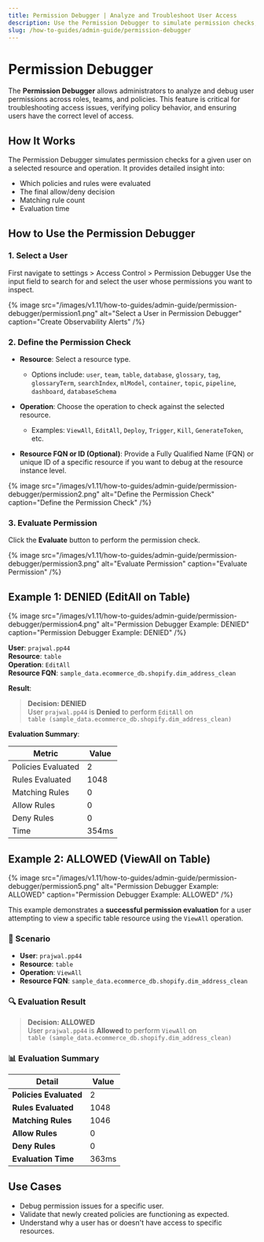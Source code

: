 ```yaml
---
title: Permission Debugger | Analyze and Troubleshoot User Access
description: Use the Permission Debugger to simulate permission checks, verify policies, and troubleshoot user access issues across roles, teams, and resources.
slug: /how-to-guides/admin-guide/permission-debugger
---
```


# Permission Debugger

The **Permission Debugger** allows administrators to analyze and debug user permissions across roles, teams, and policies. This feature is critical for troubleshooting access issues, verifying policy behavior, and ensuring users have the correct level of access.

## How It Works

The Permission Debugger simulates permission checks for a given user on a selected resource and operation. It provides detailed insight into:

- Which policies and rules were evaluated
- The final allow/deny decision
- Matching rule count
- Evaluation time


## How to Use the Permission Debugger

### 1. Select a User

First navigate to settings > Access Control > Permission Debugger
Use the input field to search for and select the user whose permissions you want to inspect.

{% image
src="/images/v1.11/how-to-guides/admin-guide/permission-debugger/permission1.png"
alt="Select a User in Permission Debugger"
caption="Create Observability Alerts"
/%}

### 2. Define the Permission Check

- **Resource**: Select a resource type.
  - Options include: `user`, `team`, `table`, `database`, `glossary`, `tag`, `glossaryTerm`, `searchIndex`, `mlModel`, `container`, `topic`, `pipeline`, `dashboard`, `databaseSchema`

- **Operation**: Choose the operation to check against the selected resource.
  - Examples: `ViewAll`, `EditAll`, `Deploy`, `Trigger`, `Kill`, `GenerateToken`, etc.

- **Resource FQN or ID (Optional)**: Provide a Fully Qualified Name (FQN) or unique ID of a specific resource if you want to debug at the resource instance level.

{% image
src="/images/v1.11/how-to-guides/admin-guide/permission-debugger/permission2.png"
alt="Define the Permission Check"
caption="Define the Permission Check"
/%}

### 3. **Evaluate** Permission

Click the **Evaluate** button to perform the permission check.

{% image
src="/images/v1.11/how-to-guides/admin-guide/permission-debugger/permission3.png"
alt="Evaluate Permission"
caption="Evaluate Permission"
/%}

## Example 1: DENIED (EditAll on Table)

{% image
src="/images/v1.11/how-to-guides/admin-guide/permission-debugger/permission4.png"
alt="Permission Debugger Example: DENIED"
caption="Permission Debugger Example: DENIED"
/%}

**User**: `prajwal.pp44`  
**Resource**: `table`  
**Operation**: `EditAll`  
**Resource FQN**: `sample_data.ecommerce_db.shopify.dim_address_clean`

**Result**:

> **Decision: DENIED**  
> User `prajwal.pp44` is **Denied** to perform `EditAll` on  
> `table (sample_data.ecommerce_db.shopify.dim_address_clean)`

**Evaluation Summary**:

| Metric               | Value     |
|----------------------|-----------|
| Policies Evaluated   | 2         |
| Rules Evaluated      | 1048      |
| Matching Rules       | 0         |
| Allow Rules          | 0         |
| Deny Rules           | 0         |
| Time                 | 354ms     |

## Example 2: ALLOWED (ViewAll on Table)

{% image
src="/images/v1.11/how-to-guides/admin-guide/permission-debugger/permission5.png"
alt="Permission Debugger Example: ALLOWED"
caption="Permission Debugger Example: ALLOWED"
/%}

This example demonstrates a **successful permission evaluation** for a user attempting to view a specific table resource using the `ViewAll` operation.

### 📄 Scenario

- **User**: `prajwal.pp44`
- **Resource**: `table`
- **Operation**: `ViewAll`
- **Resource FQN**: `sample_data.ecommerce_db.shopify.dim_address_clean`

### 🔍 Evaluation Result

> **Decision: ALLOWED**  
> User `prajwal.pp44` is **Allowed** to perform `ViewAll` on  
> `table (sample_data.ecommerce_db.shopify.dim_address_clean)`

### 📊 Evaluation Summary

| Detail                 | Value                                                       |
|------------------------|-------------------------------------------------------------|
| **Policies Evaluated** | 2                                                           |
| **Rules Evaluated**    | 1048                                                        |
| **Matching Rules**     | 1046                                                        |
| **Allow Rules**        | 0                                                           |
| **Deny Rules**         | 0                                                           |
| **Evaluation Time**    | 363ms                                                       |

## Use Cases

- Debug permission issues for a specific user.
- Validate that newly created policies are functioning as expected.
- Understand why a user has or doesn't have access to specific resources.
